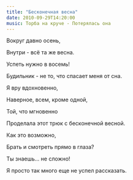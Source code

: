 ```yaml
---
title: "Бесконечная весна"
date: 2010-09-29T14:20:00
music: Торба на круче - Потерялась она
---
```


Вокруг давно осень, 

Внутри - всё та же весна.

Успеть нужно в восемь!

Будильник - не то, что спасает меня от сна.



Я вру вдохновенно,

Наверное, всем, кроме одной,

Той, что мгновенно

Проделала этот трюк с бесконечной весной.



Как это возможно,

Брать и смотреть прямо в глаза?

Ты знаешь... не сложно!

Я просто так много еще не успел рассказать.
